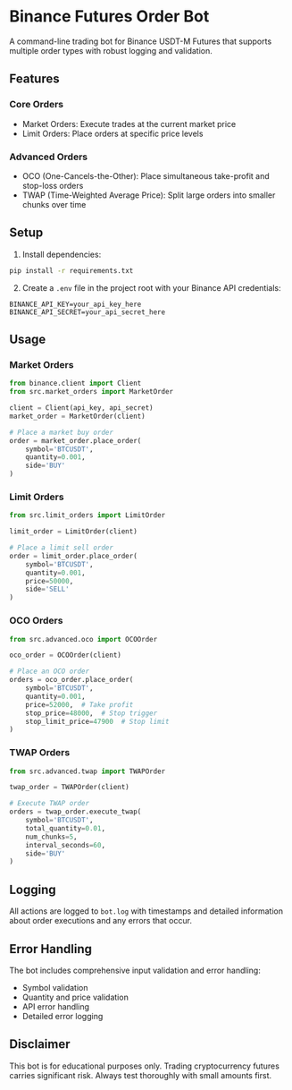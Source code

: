 # Binance Futures Order Bot

A command-line trading bot for Binance USDT-M Futures that supports multiple order types with robust logging and validation.

## Features

### Core Orders
- Market Orders: Execute trades at the current market price
- Limit Orders: Place orders at specific price levels

### Advanced Orders
- OCO (One-Cancels-the-Other): Place simultaneous take-profit and stop-loss orders
- TWAP (Time-Weighted Average Price): Split large orders into smaller chunks over time

## Setup

1. Install dependencies:
```bash
pip install -r requirements.txt
```

2. Create a `.env` file in the project root with your Binance API credentials:
```
BINANCE_API_KEY=your_api_key_here
BINANCE_API_SECRET=your_api_secret_here
```

## Usage

### Market Orders
```python
from binance.client import Client
from src.market_orders import MarketOrder

client = Client(api_key, api_secret)
market_order = MarketOrder(client)

# Place a market buy order
order = market_order.place_order(
    symbol='BTCUSDT',
    quantity=0.001,
    side='BUY'
)
```

### Limit Orders
```python
from src.limit_orders import LimitOrder

limit_order = LimitOrder(client)

# Place a limit sell order
order = limit_order.place_order(
    symbol='BTCUSDT',
    quantity=0.001,
    price=50000,
    side='SELL'
)
```

### OCO Orders
```python
from src.advanced.oco import OCOOrder

oco_order = OCOOrder(client)

# Place an OCO order
orders = oco_order.place_order(
    symbol='BTCUSDT',
    quantity=0.001,
    price=52000,  # Take profit
    stop_price=48000,  # Stop trigger
    stop_limit_price=47900  # Stop limit
)
```

### TWAP Orders
```python
from src.advanced.twap import TWAPOrder

twap_order = TWAPOrder(client)

# Execute TWAP order
orders = twap_order.execute_twap(
    symbol='BTCUSDT',
    total_quantity=0.01,
    num_chunks=5,
    interval_seconds=60,
    side='BUY'
)
```

## Logging

All actions are logged to `bot.log` with timestamps and detailed information about order executions and any errors that occur.

## Error Handling

The bot includes comprehensive input validation and error handling:
- Symbol validation
- Quantity and price validation
- API error handling
- Detailed error logging

## Disclaimer

This bot is for educational purposes only. Trading cryptocurrency futures carries significant risk. Always test thoroughly with small amounts first.